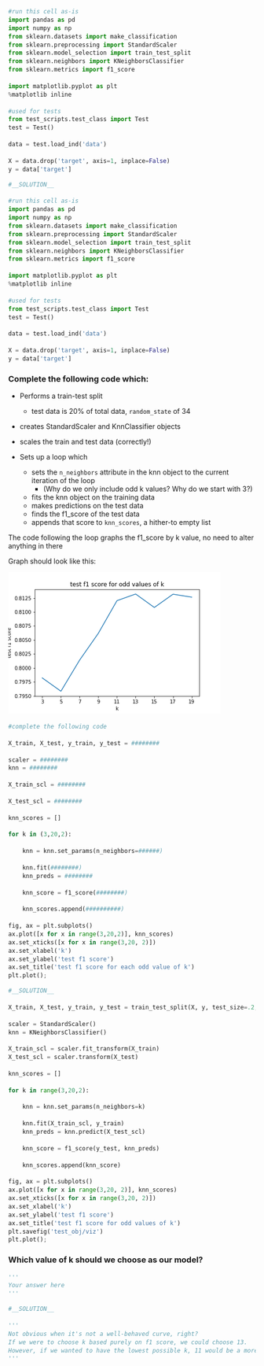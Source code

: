```python
#run this cell as-is
import pandas as pd
import numpy as np
from sklearn.datasets import make_classification
from sklearn.preprocessing import StandardScaler
from sklearn.model_selection import train_test_split
from sklearn.neighbors import KNeighborsClassifier
from sklearn.metrics import f1_score

import matplotlib.pyplot as plt
%matplotlib inline

#used for tests
from test_scripts.test_class import Test
test = Test()

data = test.load_ind('data')

X = data.drop('target', axis=1, inplace=False)
y = data['target']
```


```python
#__SOLUTION__

#run this cell as-is
import pandas as pd
import numpy as np
from sklearn.datasets import make_classification
from sklearn.preprocessing import StandardScaler
from sklearn.model_selection import train_test_split
from sklearn.neighbors import KNeighborsClassifier
from sklearn.metrics import f1_score

import matplotlib.pyplot as plt
%matplotlib inline

#used for tests
from test_scripts.test_class import Test
test = Test()

data = test.load_ind('data')

X = data.drop('target', axis=1, inplace=False)
y = data['target']
```

### Complete the following code which:

- Performs a train-test split
  - test data is 20% of total data, `random_state` of 34

- creates StandardScaler and KnnClassifier objects

- scales the train and test data (correctly!)

- Sets up a loop which
  - sets the `n_neighbors` attribute in the knn object to the current iteration of the loop
     - (Why do we only include odd k values?  Why do we start with 3?)
  - fits the knn object on the training data
  - makes predictions on the test data
  - finds the f1_score of the test data
  - appends that score to `knn_scores`, a hither-to empty list
  
The code following the loop graphs the f1_score by k value, no need to alter anything in there

Graph should look like this:

![](test_obj/viz.png)


```python
#complete the following code

X_train, X_test, y_train, y_test = ########

scaler = ########
knn = ########

X_train_scl = ########

X_test_scl = ########

knn_scores = []

for k in (3,20,2):

    knn = knn.set_params(n_neighbors=######)
    
    knn.fit(########)
    knn_preds = ########
    
    knn_score = f1_score(########)
    
    knn_scores.append(##########)
    
fig, ax = plt.subplots()
ax.plot([x for x in range(3,20,2)], knn_scores)
ax.set_xticks([x for x in range(3,20, 2)])
ax.set_xlabel('k')
ax.set_ylabel('test f1 score')
ax.set_title('test f1 score for each odd value of k')
plt.plot();
```


```python
#__SOLUTION__

X_train, X_test, y_train, y_test = train_test_split(X, y, test_size=.2, random_state=34)

scaler = StandardScaler()
knn = KNeighborsClassifier()

X_train_scl = scaler.fit_transform(X_train)
X_test_scl = scaler.transform(X_test)

knn_scores = []

for k in range(3,20,2):

    knn = knn.set_params(n_neighbors=k)
    
    knn.fit(X_train_scl, y_train)
    knn_preds = knn.predict(X_test_scl)
    
    knn_score = f1_score(y_test, knn_preds)
    
    knn_scores.append(knn_score)
    
fig, ax = plt.subplots()
ax.plot([x for x in range(3,20, 2)], knn_scores)
ax.set_xticks([x for x in range(3,20, 2)])
ax.set_xlabel('k')
ax.set_ylabel('test f1 score')
ax.set_title('test f1 score for odd values of k')
plt.savefig('test_obj/viz')
plt.plot();
```

### Which value of k should we choose as our model?


```python
'''
Your answer here
'''
```


```python
#__SOLUTION__

'''
Not obvious when it's not a well-behaved curve, right?  
If we were to choose k based purely on f1 score, we could choose 13.
However, if we wanted to have the lowest possible k, 11 would be a more optimal choice.
'''
```
